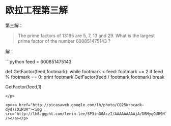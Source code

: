 # 欧拉工程第三解

<p>第三解：</p>

<blockquote><p>The prime factors of 13195 are 5, 7, 13 and 29.
What is the largest prime factor of the number 600851475143 ?</p></blockquote>

<p>解：</p>

<p>
```python
feed = 600851475143

def GetFactor(feed,footmark):
    while footmark < feed:
        footmark += 2
        if feed % footmark == 0:
            print footmark
            GetFactor(feed / footmark,footmark)
            break

GetFactor(feed,1)
```
</p>

<p><a href="http://picasaweb.google.com/lh/photo/CQ25Wrocadk-dyd7sOiRUA"><img src="http://lh6.ggpht.com/lenin.lee/SP3inG0AczI/AAAAAAAAAjA/DBMygQUR9HI/s400/project_euler_problem_003.png" /></a></p>

